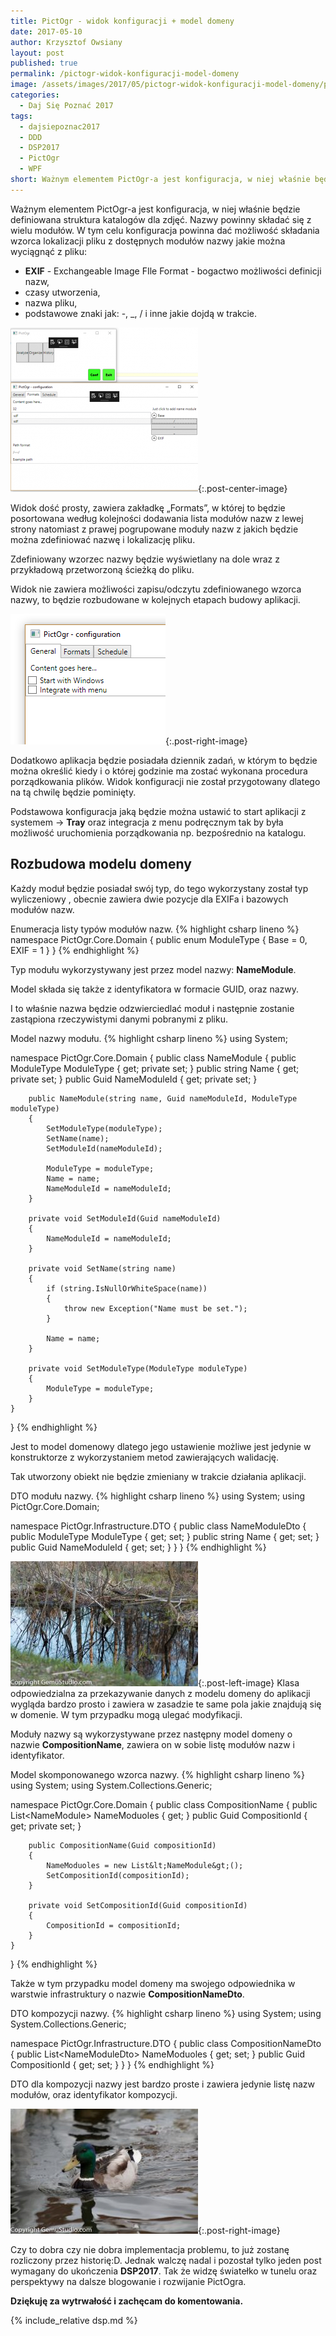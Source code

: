 ```yaml
---
title: PictOgr - widok konfiguracji + model domeny
date: 2017-05-10
author: Krzysztof Owsiany
layout: post
published: true
permalink: /pictogr-widok-konfiguracji-model-domeny
image: /assets/images/2017/05/pictogr-widok-konfiguracji-model-domeny/post.jpg
categories:
  - Daj Się Poznać 2017
tags:
  - dajsiepoznac2017
  - DDD
  - DSP2017
  - PictOgr
  - WPF
short: Ważnym elementem PictOgr-a jest konfiguracja, w niej właśnie będzie definiowana struktura katalogów dla zdjęć. Nazwy powinny składać się z wielu modułów.
---
```

Ważnym elementem PictOgr-a jest konfiguracja, w niej właśnie będzie definiowana struktura katalogów dla zdjęć. Nazwy powinny składać się z wielu modułów. W tym celu konfiguracja powinna dać możliwość składania wzorca lokalizacji pliku z dostępnych modułów nazwy jakie można wyciągnąć z pliku:
* **EXIF** - Exchangeable Image FIle Format - bogactwo możliwości definicji nazw,
* czasy utworzenia,
* nazwa pliku,
* podstawowe znaki jak: -, _, / i inne jakie dojdą w trakcie.
    
[![Widok konfiguracji][pictogr-config]][pictogr-config-big]{:.post-center-image}

Widok dość prosty, zawiera zakładkę &#8222;Formats&#8221;, w której to będzie posortowana według kolejności dodawania lista modułów nazw z lewej strony natomiast z prawej pogrupowane moduły nazw z jakich będzie można zdefiniować nazwę i lokalizację pliku.

Zdefiniowany wzorzec nazwy będzie wyświetlany na dole wraz z przykładową przetworzoną ścieżką do pliku.

Widok nie zawiera możliwości zapisu/odczytu zdefiniowanego wzorca nazwy, to będzie rozbudowane w kolejnych etapach budowy aplikacji.

![Widok konfiguracji][pictogr-config2]{:.post-right-image}

Dodatkowo aplikacja będzie posiadała dziennik zadań, w którym to będzie można określić kiedy i o której godzinie ma zostać wykonana procedura porządkowania plików. Widok konfiguracji nie został przygotowany dlatego na tą chwilę będzie pominięty.

Podstawowa konfiguracja jaką będzie można ustawić to start aplikacji z systemem -> **Tray** oraz integracja z menu podręcznym tak by była możliwość uruchomienia porządkowania np. bezpośrednio na katalogu.

## Rozbudowa modelu domeny
Każdy moduł będzie posiadał swój typ, do tego wykorzystany został typ wyliczeniowy , obecnie zawiera dwie pozycje dla EXIFa i bazowych modułów nazw.
    
Enumeracja listy typów modułów nazw.
{% highlight csharp lineno %}
namespace PictOgr.Core.Domain
{
	public enum ModuleType
	{
		Base = 0,
		EXIF = 1
	}
}
{% endhighlight %}

Typ modułu wykorzystywany jest przez model nazwy: **NameModule**.

Model składa się także z identyfikatora w formacie GUID, oraz nazwy.

I to właśnie nazwa będzie odzwierciedlać moduł i następnie zostanie zastąpiona rzeczywistymi danymi pobranymi z pliku.

Model nazwy modułu.
{% highlight csharp lineno %}
using System;

namespace PictOgr.Core.Domain
{
	public class NameModule
	{
		public ModuleType ModuleType { get; private set; }
		public string Name { get; private set; }
		public Guid NameModuleId { get; private set; }

		public NameModule(string name, Guid nameModuleId, ModuleType moduleType)
		{
			SetModuleType(moduleType);
			SetName(name);
			SetModuleId(nameModuleId);

			ModuleType = moduleType;
			Name = name;
			NameModuleId = nameModuleId;
		}

		private void SetModuleId(Guid nameModuleId)
		{
			NameModuleId = nameModuleId;
		}

		private void SetName(string name)
		{
			if (string.IsNullOrWhiteSpace(name))
			{
				throw new Exception("Name must be set.");
			}

			Name = name;
		}

		private void SetModuleType(ModuleType moduleType)
		{
			ModuleType = moduleType;
		}
	}
}
{% endhighlight %}

Jest to model domenowy dlatego jego ustawienie możliwe jest jedynie w konstruktorze z wykorzystaniem metod zawierających walidację.


Tak utworzony obiekt nie będzie zmieniany w trakcie działania aplikacji.
    
DTO modułu nazwy.
{% highlight csharp lineno %}
using System;
using PictOgr.Core.Domain;

namespace PictOgr.Infrastructure.DTO
{
	public class NameModuleDto
	{
		public ModuleType ModuleType { get; set; }
		public string Name { get; set; }
		public Guid NameModuleId { get; set; }
	}
}
{% endhighlight %}

[![Widok konfiguracji][image1]][image1-big]{:.post-left-image}
Klasa odpowiedzialna za przekazywanie danych z modelu domeny do aplikacji wygląda bardzo prosto i zawiera w zasadzie te same pola jakie znajdują się w domenie. W tym przypadku mogą ulegać modyfikacji.

Moduły nazwy są wykorzystywane przez następny model domeny o nazwie **CompositionName**, zawiera on w sobie listę modułów nazw i identyfikator.
    
Model skomponowanego wzorca nazwy.
{% highlight csharp lineno %}
using System;
using System.Collections.Generic;

namespace PictOgr.Core.Domain
{
	public class CompositionName
	{
		public List&lt;NameModule&gt; NameModuoles { get; }
		public Guid CompositionId { get; private set; }

		public CompositionName(Guid compositionId)
		{
			NameModuoles = new List&lt;NameModule&gt;();
			SetCompositionId(compositionId);
		}

		private void SetCompositionId(Guid compositionId)
		{
			CompositionId = compositionId;
		}
	}
}
{% endhighlight %}

Także w tym przypadku model domeny ma swojego odpowiednika w warstwie infrastruktury o nazwie **CompositionNameDto**.
    
DTO kompozycji nazwy.
{% highlight csharp lineno %}
using System;
using System.Collections.Generic;

namespace PictOgr.Infrastructure.DTO
{
	public class CompositionNameDto
	{
		public List&lt;NameModuleDto&gt; NameModuoles { get; set; }
		public Guid CompositionId { get; set; }
	}
}
{% endhighlight %}

DTO dla kompozycji nazwy jest bardzo proste i zawiera jedynie listę nazw modułów, oraz identyfikator kompozycji.

[![Widok konfiguracji][image2]][image2-big]{:.post-right-image}

Czy to dobra czy nie dobra implementacja problemu, to już zostanę rozliczony przez historię:D. Jednak walczę nadal i pozostał tylko jeden post wymagany do ukończenia **DSP2017**. Tak że widzę światełko w tunelu oraz perspektywy na dalsze blogowanie i rozwijanie PictOgra.
    
**Dziękuję za wytrwałość i zachęcam do komentowania.**

{% include_relative dsp.md %}

[post]: /assets/images/2017/05/pictogr-widok-konfiguracji-model-domeny/post.jpg
[post-big]: /assets/images/2017/05/pictogr-widok-konfiguracji-model-domeny/post-big.jpg

[pictogr-config]: /assets/images/2017/05/pictogr-widok-konfiguracji-model-domeny/pictogr-config.png
[pictogr-config-big]: /assets/images/2017/05/pictogr-widok-konfiguracji-model-domeny/pictogr-config-big.png

[pictogr-config2]: /assets/images/2017/05/pictogr-widok-konfiguracji-model-domeny/pictogr-config2.png

[image1]: /assets/images/2017/05/pictogr-widok-konfiguracji-model-domeny/image1.jpg
[image1-big]: /assets/images/2017/05/pictogr-widok-konfiguracji-model-domeny/image1-big.jpg

[image2]: /assets/images/2017/05/pictogr-widok-konfiguracji-model-domeny/image2.jpg
[image2-big]: /assets/images/2017/05/pictogr-widok-konfiguracji-model-domeny/image2-big.jpg